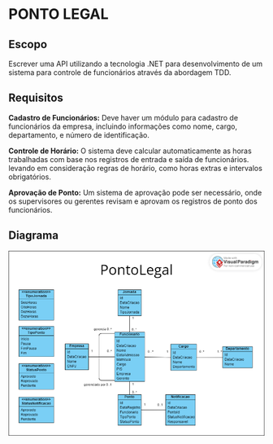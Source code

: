 # PONTO LEGAL

## Escopo
Escrever uma API utilizando a tecnologia .NET para desenvolvimento de um sistema para controle de funcionários através da abordagem TDD.

## Requisitos
**Cadastro de Funcionários:** Deve haver um módulo para cadastro de funcionários da empresa, incluindo informações como nome, cargo, departamento, e número de identificação.

**Controle de Horário:** O sistema deve calcular automaticamente as horas trabalhadas com base nos registros de entrada e saída de funcionários. levando em consideração regras de horário, como horas extras e intervalos obrigatórios.

**Aprovação de Ponto:** Um sistema de aprovação pode ser necessário, onde os supervisores ou gerentes revisam e aprovam os registros de ponto dos funcionários.

## Diagrama
![](./Docs/PontoLegal.png)
